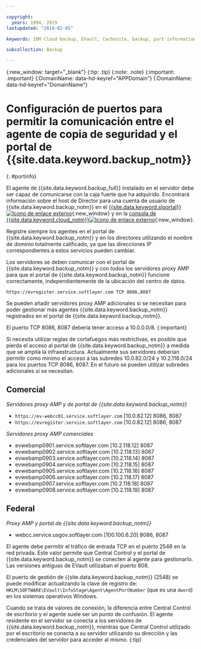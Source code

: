 ```yaml
---

copyright:
  years: 1994, 2019
lastupdated: "2019-02-05"

keywords: IBM Cloud backup, EVault, Carbonite, backup, port information, configure, configuring,

subcollection: Backup

---
```

{:new_window: target="_blank"}
{:tip: .tip}
{:note: .note}
{:important: .important}
{:DomainName: data-hd-keyref="APPDomain"}
{:DomainName: data-hd-keyref="DomainName"}

# Configuración de puertos para permitir la comunicación entre el agente de copia de seguridad y el portal de {{site.data.keyword.backup_notm}}
{: #portinfo}

El agente de {{site.data.keyword.backup_full}} instalado en el servidor debe ser capaz de comunicarse con la caja fuerte que ha adquirido. Encontrará información sobre el host de Director para una cuenta de usuario de {{site.data.keyword.backup_notm}} en el [{{site.data.keyword.slportal}} ![Icono de enlace externo](../../icons/launch-glyph.svg "Icono de enlace externo")](https://control.softlayer.com/){:new_window} y en la [consola de {{site.data.keyword.cloud_notm}}![Icono de enlace externo](../../icons/launch-glyph.svg "Icono de enlace externo")](https://{DomainName}){:new_window}.

Registre siempre los agentes en el portal de {{site.data.keyword.backup_notm}} y en los directores utilizando el nombre de dominio totalmente calificado, ya que las direcciones IP correspondientes a estos servicios pueden cambiar.

Los servidores se deben comunicar con el portal de {{site.data.keyword.backup_notm}} y con todos los servidores proxy AMP para que el portal de {{site.data.keyword.backup_notm}} funcione correctamente, independientemente de la ubicación del centro de datos.

```
https://evregister.service.softlayer.com TCP 8086,8087
```

Se pueden añadir servidores proxy AMP adicionales si se necesitan para poder gestionar más agentes {{site.data.keyword.backup_notm}} registrados en el portal de {{site.data.keyword.backup_notm}}.

El puerto TCP 8086, 8087 debería tener acceso a 10.0.0.0/8.
{:important}

Si necesita utilizar reglas de cortafuegos más restrictivas, es posible que pierda el acceso al portal de {{site.data.keyword.backup_notm}} a medida que se amplía la infraestructura. Actualmente sus servidores deberían permitir como mínimo el acceso a las subredes 10.0.82.0/24 y 10.2.118.0/24 para los puertos TCP 8086, 8087. En el futuro se pueden utilizar subredes adicionales si se necesitan.

## Comercial

*Servidores proxy AMP y de portal de {{site.data.keyword.backup_notm}}*

- `https://ev-webcc01.service.softlayer.com` [10.0.82.12] 8086, 8087
- `https://evregister.service.softlayer.com` [10.0.82.12] 8086, 8087

*Servidores proxy AMP comerciales*

- evwebamp0901.service.softlayer.com [10.2.118.12] 8087
- evwebamp0902.service.softlayer.com [10.2.118.13] 8087
- evwebamp0903.service.softlayer.com [10.2.118.14] 8087
- evwebamp0904.service.softlayer.com [10.2.118.15] 8087
- evwebamp0905.service.softlayer.com [10.2.118.16] 8087
- evwebamp0906.service.softlayer.com [10.2.118.17] 8087
- evwebamp0907.service.softlayer.com [10.2.118.18] 8087
- evwebamp0908.service.softlayer.com [10.2.118.19] 8087

## Federal

*Proxy AMP y portal de {{site.data.keyword.backup_notm}}*

- webcc.service.usgov.softlayer.com [100.100.6.20] 8086, 8087

El agente debe permitir el tráfico de entrada TCP en el puerto 2548 en la red privada. Este valor permite que Central Control y el portal de {{site.data.keyword.backup_notm}} se conecten al agente para gestionarlo. Las versiones antiguas de EVault utilizaban el puerto 808.

El puerto de gestión de {{site.data.keyword.backup_notm}} (2548) se puede modificar actualizando la clave de registro de: `HKLM\SOFTWARE\EVault\InfoStage\Agent\AgentPortNumber` (que es una `dword`) en los sistemas operativos Windows.

Cuando se trata de valores de conexión, la diferencia entre Central Control de escritorio y el agente suele ser un punto de confusión. El agente residente en el servidor se conecta a los servidores de {{site.data.keyword.backup_notm}}, mientras que Central Control utilizado por el escritorio se conecta a su servidor utilizando su dirección y las credenciales del servidor para acceder al mismo.
{:tip}

